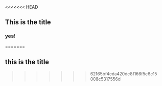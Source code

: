 <<<<<<< HEAD
## This is the title
### yes!
=======
## this is the title
>>>>>>> 62165bf4cda420dc8f166f5c6c15008c5317556d
